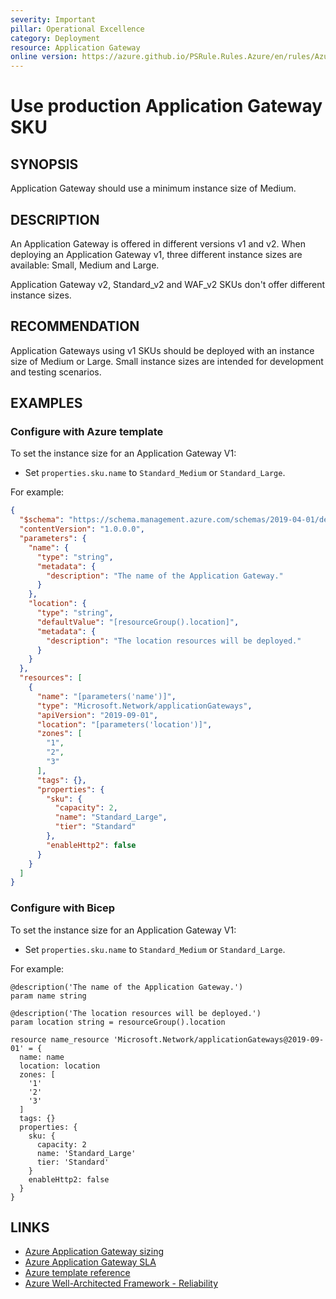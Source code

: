 ```yaml
---
severity: Important
pillar: Operational Excellence
category: Deployment
resource: Application Gateway
online version: https://azure.github.io/PSRule.Rules.Azure/en/rules/Azure.AppGw.MinSku/
---
```


# Use production Application Gateway SKU

## SYNOPSIS

Application Gateway should use a minimum instance size of Medium.

## DESCRIPTION

An Application Gateway is offered in different versions v1 and v2.
When deploying an Application Gateway v1, three different instance sizes are available: Small, Medium and Large.

Application Gateway v2, Standard_v2 and WAF_v2 SKUs don't offer different instance sizes.

## RECOMMENDATION

Application Gateways using v1 SKUs should be deployed with an instance size of Medium or Large.
Small instance sizes are intended for development and testing scenarios.

## EXAMPLES

### Configure with Azure template

To set the instance size for an Application Gateway V1:

- Set `properties.sku.name` to `Standard_Medium` or `Standard_Large`.

For example:

```json
{
  "$schema": "https://schema.management.azure.com/schemas/2019-04-01/deploymentTemplate.json#",
  "contentVersion": "1.0.0.0",
  "parameters": {
    "name": {
      "type": "string",
      "metadata": {
        "description": "The name of the Application Gateway."
      }
    },
    "location": {
      "type": "string",
      "defaultValue": "[resourceGroup().location]",
      "metadata": {
        "description": "The location resources will be deployed."
      }
    }
  },
  "resources": [
    {
      "name": "[parameters('name')]",
      "type": "Microsoft.Network/applicationGateways",
      "apiVersion": "2019-09-01",
      "location": "[parameters('location')]",
      "zones": [
        "1",
        "2",
        "3"
      ],
      "tags": {},
      "properties": {
        "sku": {
          "capacity": 2,
          "name": "Standard_Large",
          "tier": "Standard"
        },
        "enableHttp2": false
      }
    }
  ]
}
```

### Configure with Bicep

To set the instance size for an Application Gateway V1:

- Set `properties.sku.name` to `Standard_Medium` or `Standard_Large`.

For example:

```bicep
@description('The name of the Application Gateway.')
param name string

@description('The location resources will be deployed.')
param location string = resourceGroup().location

resource name_resource 'Microsoft.Network/applicationGateways@2019-09-01' = {
  name: name
  location: location
  zones: [
    '1'
    '2'
    '3'
  ]
  tags: {}
  properties: {
    sku: {
      capacity: 2
      name: 'Standard_Large'
      tier: 'Standard'
    }
    enableHttp2: false
  }
}
```

## LINKS

- [Azure Application Gateway sizing](https://docs.microsoft.com/azure/application-gateway/overview#sizing)
- [Azure Application Gateway SLA](https://azure.microsoft.com/support/legal/sla/application-gateway/)
- [Azure template reference](https://learn.microsoft.com/en-us/azure/templates/microsoft.network/applicationgateways?pivots=deployment-language-bicep#applicationgatewaysku)
- [Azure Well-Architected Framework - Reliability](https://learn.microsoft.com/en-us/azure/architecture/framework/resiliency/)
